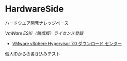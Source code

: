 # HardwareSide
ハードウエア開発ナレッジベース

*VmWare ESXi（無償版）ライセンス登録*

* [VMware vSphere Hypervisor 7.0 ダウンロード センター](https://my.vmware.com/jp/web/vmware/evalcenter)

個人IDからの書き込みテスト
